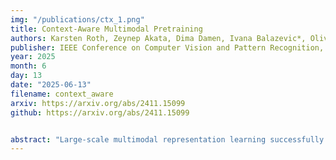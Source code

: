 ```yaml
---
img: "/publications/ctx_1.png"
title: Context-Aware Multimodal Pretraining
authors: Karsten Roth, Zeynep Akata, Dima Damen, Ivana Balazevic*, Olivier J. Henaff*
publisher: IEEE Conference on Computer Vision and Pattern Recognition, CVPR
year: 2025
month: 6
day: 13
date: "2025-06-13"
filename: context_aware
arxiv: https://arxiv.org/abs/2411.15099
github: https://arxiv.org/abs/2411.15099


abstract: "Large-scale multimodal representation learning successfully optimizes for zero-shot transfer at test time. Yet the standard pretraining paradigm (contrastive learning on large amounts of image-text data) does not explicitly encourage representations to support few-shot adaptation. In this work, we propose a simple, but carefully designed extension to multimodal pretraining which enables representations to accommodate additional context. Using this objective, we show that vision-language models can be trained to exhibit significantly increased few-shot adaptation: across 21 downstream tasks, we find up to four-fold improvements in test-time sample efficiency, and average few-shot adaptation gains of over 5%, while retaining zero-shot generalization performance across model scales and training durations. In particular, equipped with simple, training-free, metric-based adaptation mechanisms, our representations easily surpass more complex and expensive optimization-based schemes, vastly simplifying generalization to new domains" 
---
```

